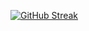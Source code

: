 [![GitHub Streak](https://streak-stats.demolab.com/?user=Dharineeshcse&theme=highcontrast&hide_border=true)](https://git.io/streak-stats)
